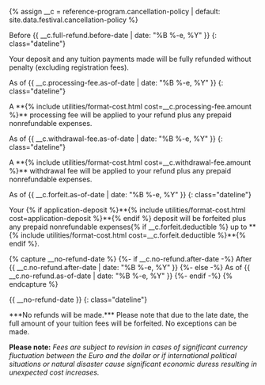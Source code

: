 {% assign __c = reference-program.cancellation-policy | default: site.data.festival.cancellation-policy %}

<div id="cancellation-schedule" markdown="1">
Before {{ __c.full-refund.before-date | date: "%B&nbsp;%-e,&nbsp;%Y" }}
{: class="dateline"}

<div><p markdown="1">Your deposit and any tuition payments made will be fully refunded without penalty (excluding registration fees).</p></div>

As of {{ __c.processing-fee.as-of-date | date: "%B&nbsp;%-e,&nbsp;%Y" }}
{: class="dateline"}

<div><p markdown="1">A **{% include utilities/format-cost.html cost=__c.processing-fee.amount %}** processing fee will be applied to your refund plus any prepaid nonrefundable expenses.</p></div>

As of {{ __c.withdrawal-fee.as-of-date | date: "%B&nbsp;%-e,&nbsp;%Y" }}
{: class="dateline"}

<div><p markdown="1">A **{% include utilities/format-cost.html cost=__c.withdrawal-fee.amount %}** withdrawal fee will be applied to your refund plus any prepaid nonrefundable expenses.</p></div>

As of {{ __c.forfeit.as-of-date | date: "%B&nbsp;%-e,&nbsp;%Y" }}
{: class="dateline"}

<div><p markdown="1">Your {% if application-deposit %}**{% include utilities/format-cost.html cost=application-deposit %}**{% endif %} deposit will be forfeited plus any prepaid nonrefundable expenses{% if __c.forfeit.deductible %} up to **{% include utilities/format-cost.html cost=__c.forfeit.deductible %}**{% endif %}.</p></div>

{% capture __no-refund-date %}
{%- if __c.no-refund.after-date -%}
After {{ __c.no-refund.after-date | date: "%B&nbsp;%-e,&nbsp;%Y" }}
{%- else -%}
As of {{ __c.no-refund.as-of-date | date: "%B&nbsp;%-e,&nbsp;%Y" }}
{%- endif -%}
{% endcapture %}

{{ __no-refund-date }}
{: class="dateline"}

<div><p markdown="1">***No refunds will be made.*** Please note that due to the late date, the full amount of your tuition fees will be forfeited. No exceptions can be made.</p></div>
</div>

**Please note:** *Fees are subject to revision in cases of significant currency fluctuation between the Euro and the dollar or if international political situations or natural disaster cause significant economic duress resulting in unexpected cost increases.*
